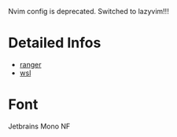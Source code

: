 Nvim config is deprecated. Switched to lazyvim!!!

# Detailed Infos
- [ranger](./doc/ranger.md)
- [wsl](./doc/wsl.md)

# Font
Jetbrains Mono NF
